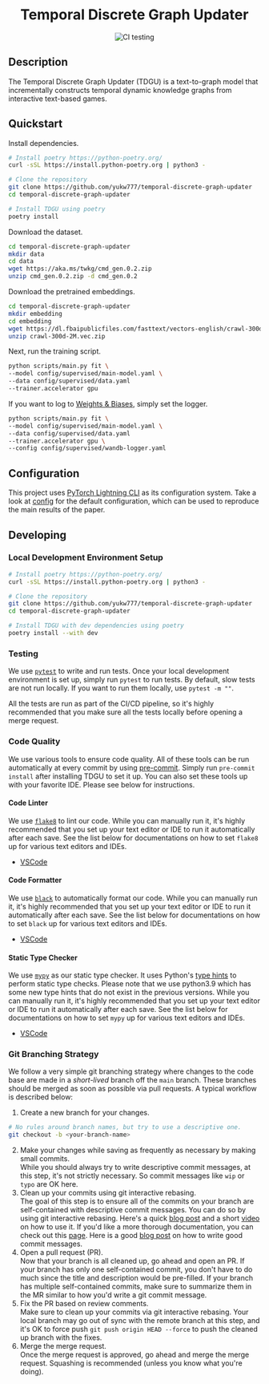 <div align="center">

# Temporal Discrete Graph Updater

<!--
Badges upon publication
[![Paper](http://img.shields.io/badge/paper-arxiv.1001.2234-B31B1B.svg)](https://www.nature.com/articles/nature14539)
[![Conference](http://img.shields.io/badge/NeurIPS-2019-4b44ce.svg)](https://papers.nips.cc/book/advances-in-neural-information-processing-systems-31-2018)
[![Conference](http://img.shields.io/badge/ICLR-2019-4b44ce.svg)](https://papers.nips.cc/book/advances-in-neural-information-processing-systems-31-2018)
[![Conference](http://img.shields.io/badge/AnyConference-year-4b44ce.svg)](https://papers.nips.cc/book/advances-in-neural-information-processing-systems-31-2018)
ARXIV
[![Paper](http://img.shields.io/badge/arxiv-math.co:1480.1111-B31B1B.svg)](https://www.nature.com/articles/nature14539)
-->

![CI testing](https://github.com/yukw777/pl-hydra-seed/actions/workflows/ci-testing.yml/badge.svg)

<!--
Conference
-->

</div>

## Description

The Temporal Discrete Graph Updater (TDGU) is a text-to-graph model that incrementally constructs temporal dynamic knowledge graphs from interactive text-based games.

## Quickstart

Install dependencies.

```bash
# Install poetry https://python-poetry.org/
curl -sSL https://install.python-poetry.org | python3 -

# Clone the repository
git clone https://github.com/yukw777/temporal-discrete-graph-updater
cd temporal-discrete-graph-updater

# Install TDGU using poetry
poetry install
```

Download the dataset.

```bash
cd temporal-discrete-graph-updater
mkdir data
cd data
wget https://aka.ms/twkg/cmd_gen.0.2.zip
unzip cmd_gen.0.2.zip -d cmd_gen.0.2
```

Download the pretrained embeddings.

```bash
cd temporal-discrete-graph-updater
mkdir embedding
cd embedding
wget https://dl.fbaipublicfiles.com/fasttext/vectors-english/crawl-300d-2M.vec.zip
unzip crawl-300d-2M.vec.zip
```

Next, run the training script.

```bash
python scripts/main.py fit \
--model config/supervised/main-model.yaml \
--data config/supervised/data.yaml
--trainer.accelerator gpu
```

If you want to log to [Weights & Biases](https://wandb.ai/), simply set the logger.

```bash
python scripts/main.py fit \
--model config/supervised/main-model.yaml \
--data config/supervised/data.yaml
--trainer.accelerator gpu \
--config config/supervised/wandb-logger.yaml
```

## Configuration

This project uses [PyTorch Lightning CLI](https://lightning.ai/docs/pytorch/stable/cli/lightning_cli.html) as its configuration system. Take a look at [config](config) for the default configuration, which can be used to reproduce the main results of the paper.

## Developing

### Local Development Environment Setup

```bash
# Install poetry https://python-poetry.org/
curl -sSL https://install.python-poetry.org | python3 -

# Clone the repository
git clone https://github.com/yukw777/temporal-discrete-graph-updater
cd temporal-discrete-graph-updater

# Install TDGU with dev dependencies using poetry
poetry install --with dev
```

### Testing

We use [`pytest`](https://docs.pytest.org/) to write and run tests. Once your local development environment is set up, simply run `pytest` to run tests. By default, slow tests are not run locally. If you want to run them locally, use `pytest -m ""`.

All the tests are run as part of the CI/CD pipeline, so it's highly recommended that you make sure all the tests locally before opening a merge request.

### Code Quality

We use various tools to ensure code quality. All of these tools can be run automatically at every commit by using [pre-commit](https://pre-commit.com/). Simply run `pre-commit install` after installing TDGU to set it up. You can also set these tools up with your favorite IDE. Please see below for instructions.

#### Code Linter

We use [`flake8`](https://flake8.pycqa.org/) to lint our code. While you can manually run it, it's highly recommended that you set up your text editor or IDE to run it automatically after each save. See the list below for documentations on how to set `flake8` up for various text editors and IDEs.

- [VSCode](https://code.visualstudio.com/docs/python/linting)

#### Code Formatter

We use [`black`](https://github.com/psf/black) to automatically format our code. While you can manually run it, it's highly recommended that you set up your text editor or IDE to run it automatically after each save. See the list below for documentations on how to set `black` up for various text editors and IDEs.

- [VSCode](https://dev.to/adamlombard/how-to-use-the-black-python-code-formatter-in-vscode-3lo0)

#### Static Type Checker

We use [`mypy`](http://mypy-lang.org/) as our static type checker. It uses Python's [type hints](https://docs.python.org/3.9/library/typing.html) to perform static type checks. Please note that we use python3.9 which has some new type hints that do not exist in the previous versions. While you can manually run it, it's highly recommended that you set up your text editor or IDE to run it automatically after each save. See the list below for documentations on how to set `mypy` up for various text editors and IDEs.

- [VSCode](https://code.visualstudio.com/docs/python/linting#_mypy)

<!-- ## Citation
```
@article{YourName,
  title={Your Title},
  author={Your team},
  journal={Location},
  year={Year}
}
``` -->

### Git Branching Strategy

We follow a very simple git branching strategy where changes to the code base are made in a _short-lived_ branch off the `main` branch. These branches should be merged as soon as possible via pull requests. A typical workflow is described below:

1. Create a new branch for your changes.

```bash
# No rules around branch names, but try to use a descriptive one.
git checkout -b <your-branch-name>
```

2. Make your changes while saving as frequently as necessary by making small commits.\
   While you should always try to write descriptive commit messages, at this step, it's not strictly necessary. So commit messages like `wip` or `typo` are OK here.
3. Clean up your commits using git interactive rebasing.\
   The goal of this step is to ensure all of the commits on your branch are self-contained with descriptive commit messages. You can do so by using git interactive rebasing. Here's a quick [blog post](https://www.sitepoint.com/git-interactive-rebase-guide/) and a short [video](https://www.youtube.com/watch?v=tukOm3Afd8s) on how to use it. If you'd like a more thorough documentation, you can check out this [page](https://git-scm.com/book/en/v2/Git-Tools-Rewriting-History). Here is a good [blog post](https://cbea.ms/git-commit/) on how to write good commit messages.
4. Open a pull request (PR).\
   Now that your branch is all cleaned up, go ahead and open an PR. If your branch has only one self-contained commit, you don't have to do much since the title and description would be pre-filled. If your branch has multiple self-contained commits, make sure to summarize them in the MR similar to how you'd write a git commit message.
5. Fix the PR based on review comments.\
   Make sure to clean up your commits via git interactive rebasing. Your local branch may go out of sync with the remote branch at this step, and it's OK to force push `git push origin HEAD --force` to push the cleaned up branch with the fixes.
6. Merge the merge request.\
   Once the merge request is approved, go ahead and merge the merge request. Squashing is recommended (unless you know what you're doing).
